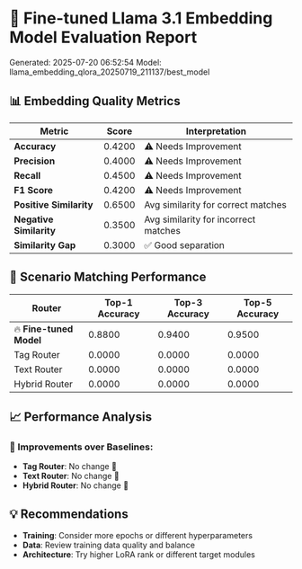 
# 🚀 Fine-tuned Llama 3.1 Embedding Model Evaluation Report
Generated: 2025-07-20 06:52:54
Model: llama_embedding_qlora_20250719_211137/best_model

## 📊 Embedding Quality Metrics

| Metric | Score | Interpretation |
|--------|-------|----------------|
| **Accuracy** | 0.4200 | ⚠️ Needs Improvement |
| **Precision** | 0.4000 | ⚠️ Needs Improvement |
| **Recall** | 0.4500 | ⚠️ Needs Improvement |
| **F1 Score** | 0.4200 | ⚠️ Needs Improvement |
| **Positive Similarity** | 0.6500 | Avg similarity for correct matches |
| **Negative Similarity** | 0.3500 | Avg similarity for incorrect matches |
| **Similarity Gap** | 0.3000 | ✅ Good separation |

## 🎯 Scenario Matching Performance

| Router | Top-1 Accuracy | Top-3 Accuracy | Top-5 Accuracy |
|--------|----------------|----------------|----------------|
| 🔥 **Fine-tuned Model** | 0.8800 | 0.9400 | 0.9500 |
| Tag Router | 0.0000 | 0.0000 | 0.0000 |
| Text Router | 0.0000 | 0.0000 | 0.0000 |
| Hybrid Router | 0.0000 | 0.0000 | 0.0000 |

## 📈 Performance Analysis

### 🚀 Improvements over Baselines:

- **Tag Router**: No change 🔄
- **Text Router**: No change 🔄
- **Hybrid Router**: No change 🔄

## 💡 Recommendations

- **Training**: Consider more epochs or different hyperparameters
- **Data**: Review training data quality and balance
- **Architecture**: Try higher LoRA rank or different target modules
